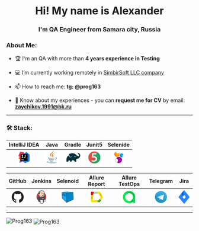 <h1 align="center"> Hi! My name is Alexander</h1>
<h3 align="center">I'm QA Engineer from Samara city, Russia</h3>

<h3> About Me: </h3>

- :trophy: I'm an QA with more than **4 years experience in Testing**

- :computer: I’m currently working remotely in [SimbirSoft LLC company](https://www.simbirsoft.com/en/)

- 📫 How to reach me: **tg: @prog163**

- 📄 Know about my experiences - you can **request me for CV** by email: **zaychikov.1991@bk.ru**

___
<h3>🛠 Stack:</h3>

| IntelliJ IDEA | Java | Gradle | Junit5 | Selenide |
|:------:|:----:|:----:|:------:|:------:|
| <img src="https://github.com/Roman-1990/bip-test/blob/master/img/logo/Intelij_IDEA.png" width="40" height="40"> | <img src="https://github.com/Roman-1990/bip-test/blob/master/img/logo/Java.png" width="40" height="40"> | <img src="https://github.com/Roman-1990/bip-test/blob/master/img/logo/Gradle.png" width="40" height="40"> | <img src="https://github.com/Roman-1990/bip-test/blob/master/img/logo/JUnit5.png" width="40" height="40"> | <img src="https://github.com/Roman-1990/bip-test/blob/master/img/logo/Selenide.png" width="40" height="40"> |

| GitHub | Jenkins | Selenoid | Allure Report | Allure TestOps | Telegram | Jira |
|:------:|:----:|:----:|:------:|:------:|:--------:|:------:|
| <img src="https://github.com/Roman-1990/bip-test/blob/master/img/logo/Github.png" width="40" height="40"> | <img src="https://github.com/Roman-1990/bip-test/blob/master/img/logo/Jenkins.png" width="40" height="40"> | <img src="https://github.com/Roman-1990/bip-test/blob/master/img/logo/Selenoid.png" width="40" height="40"> | <img src="https://github.com/Roman-1990/bip-test/blob/master/img/logo/Allure_Report.png" width="40" height="40"> | <img src="https://github.com/Roman-1990/bip-test/blob/master/img/logo/AllureTestOps.png" width="40" height="40"> | <img src="https://github.com/Roman-1990/bip-test/blob/master/img/logo/Telegram.png" width="40" height="40"> | <img src="https://github.com/Roman-1990/bip-test/blob/master/img/logo/Jira.png" width="40" height="40"> |

___

<p><img align="left" src="https://github-readme-stats.vercel.app/api/top-langs?username=Prog163&theme=radical&show_icons=true&locale=en&layout=normal" alt="Prog163" /></p>

<p>&nbsp;<img align="center" src="https://github-readme-stats.vercel.app/api?username=Prog163&theme=radical&show_icons=true&locale=en" alt="Prog163" /></p>
